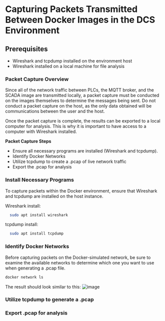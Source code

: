 # Capturing Packets Transmitted Between Docker Images in the DCS Environment

## Prerequisites
* Wireshark and tcpdump installed on the environment host
* Wireshark installed on a local machine for file analysis

### Packet Capture Overview
Since all of the network traffic between PLCs, the MQTT broker, and the SCADA image are transmitted locally, a packet capture must be conducted on the 
images themselves to determine the messages being sent. Do not conduct a packet capture on the host, as the only data obtained will be communications between the user and the host.

Once the packet capture is complete, the results can be exported to a local computer for analysis. This is why it is important to have access to a computer with Wireshark installed.

**Packet Capture Steps**
* Ensure all necessary programs are installed (Wireshark and tcpdump).
* Identify Docker Networks
* Utilize tcpdump to create a .pcap of live network traffic
* Export the .pcap for analysis

### Install Necessary Programs
To capture packets within the Docker environment, ensure that Wireshark and tcpdump are installed on the host instance. 

Wireshark install:
```bash
  sudo apt install wireshark
```
tcpdump install:
```bash
  sudo apt install tcpdump
```

### Identify Docker Networks
Before capturing packets on the Docker-simulated network, be sure to examine the available networks to determine which one you want to use when generating a .pcap file. 
```bash
docker network ls
```
The result should look similar to this:
![image](https://github.com/user-attachments/assets/b00aea6d-f702-4786-9875-ecb53c15c090)



### Utilize tcpdump to generate a .pcap

### Export .pcap for analysis
